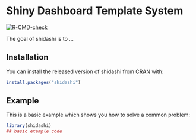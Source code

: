 # Shiny Dashboard Template System

<!-- badges: start -->
[![R-CMD-check](https://github.com/dipterix/shidashi/workflows/R-CMD-check/badge.svg)](https://github.com/dipterix/shidashi/actions)
<!-- badges: end -->

The goal of shidashi is to ...

## Installation

You can install the released version of shidashi from [CRAN](https://CRAN.R-project.org) with:

``` r
install.packages("shidashi")
```

## Example

This is a basic example which shows you how to solve a common problem:

``` r
library(shidashi)
## basic example code
```

